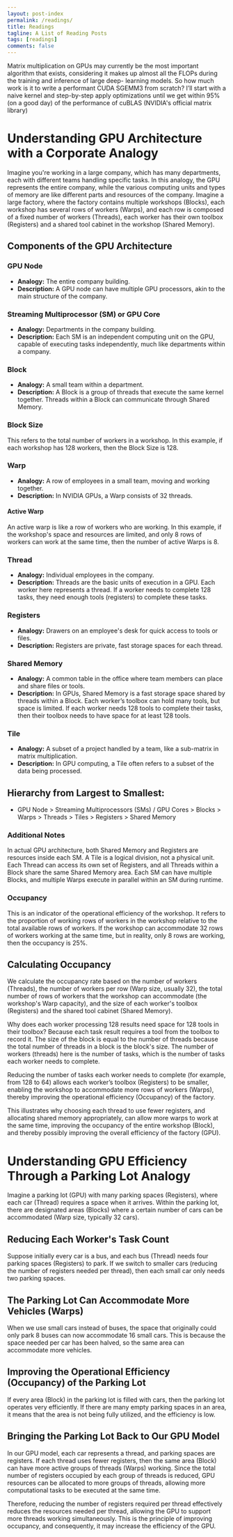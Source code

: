 ```yaml
---
layout: post-index
permalink: /readings/
title: Readings
tagline: A List of Reading Posts
tags: [readings]
comments: false
---
```


Matrix multiplication on GPUs may currently be the most important algorithm that exists,
considering it makes up almost all the FLOPs during the training and inference of large deep-
learning models. So how much work is it to write a performant CUDA SGEMM3 from scratch? I’ll
start with a naive kernel and step-by-step apply optimizations until we get within 95% (on a good
day) of the performance of cuBLAS (NVIDIA's official matrix library)


# Understanding GPU Architecture with a Corporate Analogy

Imagine you're working in a large company, which has many departments, each with different teams handling specific tasks. In this analogy, the GPU represents the entire company, while the various computing units and types of memory are like different parts and resources of the company.
Imagine a large factory, where the factory contains multiple workshops (Blocks), each workshop has several rows of workers (Warps), and each row is composed of a fixed number of workers (Threads), each worker has their own toolbox (Registers) and a shared tool cabinet in the workshop (Shared Memory).

## Components of the GPU Architecture

### GPU Node
- **Analogy:** The entire company building.
- **Description:** A GPU node can have multiple GPU processors, akin to the main structure of the company.

### Streaming Multiprocessor (SM) or GPU Core
- **Analogy:** Departments in the company building.
- **Description:** Each SM is an independent computing unit on the GPU, capable of executing tasks independently, much like departments within a company.

### Block
- **Analogy:** A small team within a department.
- **Description:** A Block is a group of threads that execute the same kernel together. Threads within a Block can communicate through Shared Memory.

### Block Size
This refers to the total number of workers in a workshop. In this example, if each workshop has 128 workers, then the Block Size is 128.


### Warp
- **Analogy:** A row of employees in a small team, moving and working together.
- **Description:** In NVIDIA GPUs, a Warp consists of 32 threads. 
#### Active Warp
An active warp is like a row of workers who are working. In this example, if the workshop's space and resources are limited, and only 8 rows of workers can work at the same time, then the number of active Warps is 8.

### Thread
- **Analogy:** Individual employees in the company.
- **Description:** Threads are the basic units of execution in a GPU.
Each worker here represents a thread. If a worker needs to complete 128 tasks, they need enough tools (registers) to complete these tasks.

### Registers
- **Analogy:** Drawers on an employee's desk for quick access to tools or files.
- **Description:** Registers are private, fast storage spaces for each thread.

### Shared Memory
- **Analogy:** A common table in the office where team members can place and share files or tools.
- **Description:** In GPUs, Shared Memory is a fast storage space shared by threads within a Block.
Each worker’s toolbox can hold many tools, but space is limited. If each worker needs 128 tools to complete their tasks, then their toolbox needs to have space for at least 128 tools.


### Tile
- **Analogy:** A subset of a project handled by a team, like a sub-matrix in matrix multiplication.
- **Description:** In GPU computing, a Tile often refers to a subset of the data being processed.

## Hierarchy from Largest to Smallest:

- GPU Node > Streaming Multiprocessors (SMs) / GPU Cores > Blocks > Warps > Threads > Tiles > Registers > Shared Memory

### Additional Notes
In actual GPU architecture, both Shared Memory and Registers are resources inside each SM. A Tile is a logical division, not a physical unit. Each Thread can access its own set of Registers, and all Threads within a Block share the same Shared Memory area. Each SM can have multiple Blocks, and multiple Warps execute in parallel within an SM during runtime.


### Occupancy
This is an indicator of the operational efficiency of the workshop. It refers to the proportion of working rows of workers in the workshop relative to the total available rows of workers. If the workshop can accommodate 32 rows of workers working at the same time, but in reality, only 8 rows are working, then the occupancy is 25%.

## Calculating Occupancy
We calculate the occupancy rate based on the number of workers (Threads), the number of workers per row (Warp size, usually 32), the total number of rows of workers that the workshop can accommodate (the workshop's Warp capacity), and the size of each worker's toolbox (Registers) and the shared tool cabinet (Shared Memory).

Why does each worker processing 128 results need space for 128 tools in their toolbox? Because each task result requires a tool from the toolbox to record it. The size of the block is equal to the number of threads because the total number of threads in a block is the block's size. The number of workers (threads) here is the number of tasks, which is the number of tasks each worker needs to complete.

Reducing the number of tasks each worker needs to complete (for example, from 128 to 64) allows each worker’s toolbox (Registers) to be smaller, enabling the workshop to accommodate more rows of workers (Warps), thereby improving the operational efficiency (Occupancy) of the factory.

This illustrates why choosing each thread to use fewer registers, and allocating shared memory appropriately, can allow more warps to work at the same time, improving the occupancy of the entire workshop (Block), and thereby possibly improving the overall efficiency of the factory (GPU).



# Understanding GPU Efficiency Through a Parking Lot Analogy

Imagine a parking lot (GPU) with many parking spaces (Registers), where each car (Thread) requires a space when it arrives. Within the parking lot, there are designated areas (Blocks) where a certain number of cars can be accommodated (Warp size, typically 32 cars).

## Reducing Each Worker's Task Count
Suppose initially every car is a bus, and each bus (Thread) needs four parking spaces (Registers) to park. If we switch to smaller cars (reducing the number of registers needed per thread), then each small car only needs two parking spaces.

## The Parking Lot Can Accommodate More Vehicles (Warps)
When we use small cars instead of buses, the space that originally could only park 8 buses can now accommodate 16 small cars. This is because the space needed per car has been halved, so the same area can accommodate more vehicles.

## Improving the Operational Efficiency (Occupancy) of the Parking Lot
If every area (Block) in the parking lot is filled with cars, then the parking lot operates very efficiently. If there are many empty parking spaces in an area, it means that the area is not being fully utilized, and the efficiency is low.

## Bringing the Parking Lot Back to Our GPU Model
In our GPU model, each car represents a thread, and parking spaces are registers. If each thread uses fewer registers, then the same area (Block) can have more active groups of threads (Warps) working. Since the total number of registers occupied by each group of threads is reduced, GPU resources can be allocated to more groups of threads, allowing more computational tasks to be executed at the same time.

Therefore, reducing the number of registers required per thread effectively reduces the resources needed per thread, allowing the GPU to support more threads working simultaneously. This is the principle of improving occupancy, and consequently, it may increase the efficiency of the GPU.





